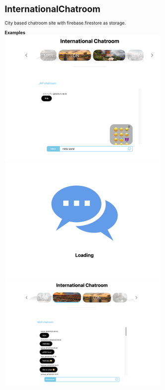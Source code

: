 # InternationalChatroom
City based chatroom site with firebase.firestore as storage.

**Examples**<br>
<img src="https://github.com/adkr38/InternationalChatroom/blob/master/images/snap3.png" style="width:600px;">
<img src="https://github.com/adkr38/InternationalChatroom/blob/master/images/snap2.png" style="width:600px;">
<br>
<img src="https://github.com/adkr38/InternationalChatroom/blob/master/images/snap1.png" style="width:1000px">
